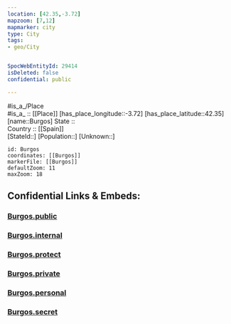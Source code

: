 ```yaml
---
location: [42.35,-3.72] 
mapzoom: [7,12] 
mapmarker: city 
type: City
tags:
- geo/City


SpocWebEntityId: 29414
isDeleted: false
confidential: public

---
```

#is_a_/Place  
#is_a_ :: [[Place]] 
[has_place_longitude::-3.72] 
[has_place_latitude::42.35] 
[name::Burgos] 
State ::  
Country :: [[Spain]]  
[StateId::] 
[Population::] 
[Unknown::] 


```leaflet
id: Burgos
coordinates: [[Burgos]] 
markerFile: [[Burgos]] 
defaultZoom: 11 
maxZoom: 18
```


## Confidential Links & Embeds: 

### [Burgos.public](/_public/\Earth\Continent\Europe\Europe~South\Spain\Provinces~Spain\Castilla_y_León\counties~Castillay_León\Burgos.Province\cities~BurgosBurgos.public.md) 

### [Burgos.internal](/_internal/\Earth\Continent\Europe\Europe~South\Spain\Provinces~Spain\Castilla_y_León\counties~Castillay_León\Burgos.Province\cities~BurgosBurgos.internal.md) 

### [Burgos.protect](/_protect/\Earth\Continent\Europe\Europe~South\Spain\Provinces~Spain\Castilla_y_León\counties~Castillay_León\Burgos.Province\cities~BurgosBurgos.protect.md) 

### [Burgos.private](/_private/\Earth\Continent\Europe\Europe~South\Spain\Provinces~Spain\Castilla_y_León\counties~Castillay_León\Burgos.Province\cities~BurgosBurgos.private.md) 

### [Burgos.personal](/_personal/\Earth\Continent\Europe\Europe~South\Spain\Provinces~Spain\Castilla_y_León\counties~Castillay_León\Burgos.Province\cities~BurgosBurgos.personal.md) 

### [Burgos.secret](/_secret/\Earth\Continent\Europe\Europe~South\Spain\Provinces~Spain\Castilla_y_León\counties~Castillay_León\Burgos.Province\cities~BurgosBurgos.secret.md)

